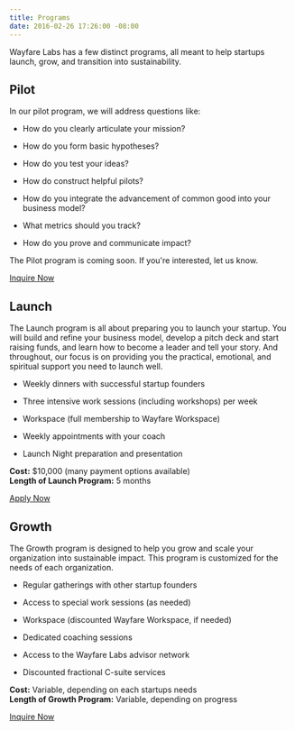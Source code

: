 ```yaml
---
title: Programs
date: 2016-02-26 17:26:00 -08:00
---
```


Wayfare Labs has a few distinct programs, all meant to help startups launch, grow, and transition into sustainability.

## Pilot

In our pilot program, we will address questions like:

* How do you clearly articulate your mission?

* How do you form basic hypotheses?

* How do you test your ideas?

* How do construct helpful pilots?

* How do you integrate the advancement of common good into your business model?

* What metrics should you track?

* How do you prove and communicate impact?

The Pilot program is coming soon. If you're interested, let us know.

<a href="/contact" class="button huge">Inquire Now</a>

## Launch

The Launch program is all about preparing you to launch your startup. You will build and refine your business model, develop a pitch deck and start raising funds, and learn how to become a leader and tell your story. And throughout, our focus is on providing you the practical, emotional, and spiritual support you need to launch well.

* Weekly dinners with successful startup founders

* Three intensive work sessions (including workshops) per week

* Workspace (full membership to Wayfare Workspace)

* Weekly appointments with your coach

* Launch Night preparation and presentation

**Cost:** $10,000 (many payment options available)\
**Length of Launch Program:** 5 months

<a href="/apply" class="button huge">Apply Now</a>

## Growth

The Growth program is designed to help you grow and scale your organization into sustainable impact. This program is customized for the needs of each organization.

* Regular gatherings with other startup founders

* Access to special work sessions (as needed)

* Workspace (discounted Wayfare Workspace, if needed)

* Dedicated coaching sessions

* Access to the Wayfare Labs advisor network

* Discounted fractional C-suite services

**Cost:** Variable, depending on each startups needs\
**Length of Growth Program:** Variable, depending on progress

<a href="/contact" class="button huge">Inquire Now</a>